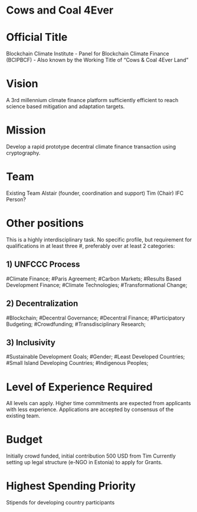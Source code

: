 # Cows and Coal 4Ever

# Official Title
Blockchain Climate Institute - Panel for Blockchain Climate Finance (BCIPBCF) - Also known by the Working Title of “Cows & Coal 4Ever Land”
 
# Vision
A 3rd millennium climate finance platform sufficiently efficient to reach science based mitigation and adaptation targets.
 
# Mission
Develop a rapid prototype decentral climate finance transaction using cryptography.
 
# Team
Existing Team
Alstair (founder, coordination and support)
Tim (Chair)
IFC Person?
 
# Other positions
This is a highly interdisciplinary task. No specific profile, but requirement for qualifications in at least three #, preferably over at least 2 categories:

## 1) UNFCCC Process
#Climate Finance; #Paris Agreement; #Carbon Markets; #Results Based Development Finance; #Climate Technologies; #Transformational Change;

## 2) Decentralization
#Blockchain; #Decentral Governance; #Decentral Finance; #Participatory Budgeting; #Crowdfunding; #Transdisciplinary Research;

## 3) Inclusivity
#Sustainable Development Goals; #Gender; #Least Developed Countries; #Small Island Developing Countries; #Indigenous Peoples;

# Level of Experience Required
All levels can apply. Higher time commitments are expected from applicants with less experience. Applications are accepted by consensus of the existing team.
 
# Budget
Initially crowd funded, initial contribution 500 USD from Tim
Currently setting up legal structure (e-NGO in Estonia) to apply for Grants.
 
# Highest Spending Priority
Stipends for developing country participants
